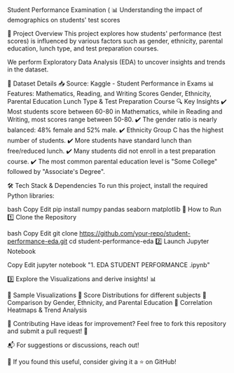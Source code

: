  Student Performance Examination ( 
📊 Understanding the impact of demographics on students' test scores

📌 Project Overview
This project explores how students' performance (test scores) is influenced by various factors such as gender, ethnicity, parental education, lunch type, and test preparation courses.

We perform Exploratory Data Analysis (EDA) to uncover insights and trends in the dataset.

📂 Dataset Details
📥 Source: Kaggle - Student Performance in Exams
📊 Features:
Mathematics, Reading, and Writing Scores
Gender, Ethnicity, Parental Education
Lunch Type & Test Preparation Course
🔍 Key Insights
✔️ Most students score between 60-80 in Mathematics, while in Reading and Writing, most scores range between 50-80.
✔️ The gender ratio is nearly balanced: 48% female and 52% male.
✔️ Ethnicity Group C has the highest number of students.
✔️ More students have standard lunch than free/reduced lunch.
✔️ Many students did not enroll in a test preparation course.
✔️ The most common parental education level is "Some College" followed by "Associate's Degree".

🛠️ Tech Stack & Dependencies
To run this project, install the required Python libraries:

bash
Copy
Edit
pip install numpy pandas seaborn matplotlib
🚀 How to Run
1️⃣ Clone the Repository

bash
Copy
Edit
git clone https://github.com/your-repo/student-performance-eda.git
cd student-performance-eda
2️⃣ Launch Jupyter Notebook 

Copy
Edit
jupyter notebook "1. EDA STUDENT PERFORMANCE .ipynb"

3️⃣ Explore the Visualizations and derive insights! 📊

📸 Sample Visualizations
📌 Score Distributions for different subjects
📌 Comparison by Gender, Ethnicity, and Parental Education
📌 Correlation Heatmaps & Trend Analysis

🤝 Contributing
Have ideas for improvement? Feel free to fork this repository and submit a pull request! 🚀

📬 For suggestions or discussions, reach out!

📢 If you found this useful, consider giving it a ⭐ on GitHub!


